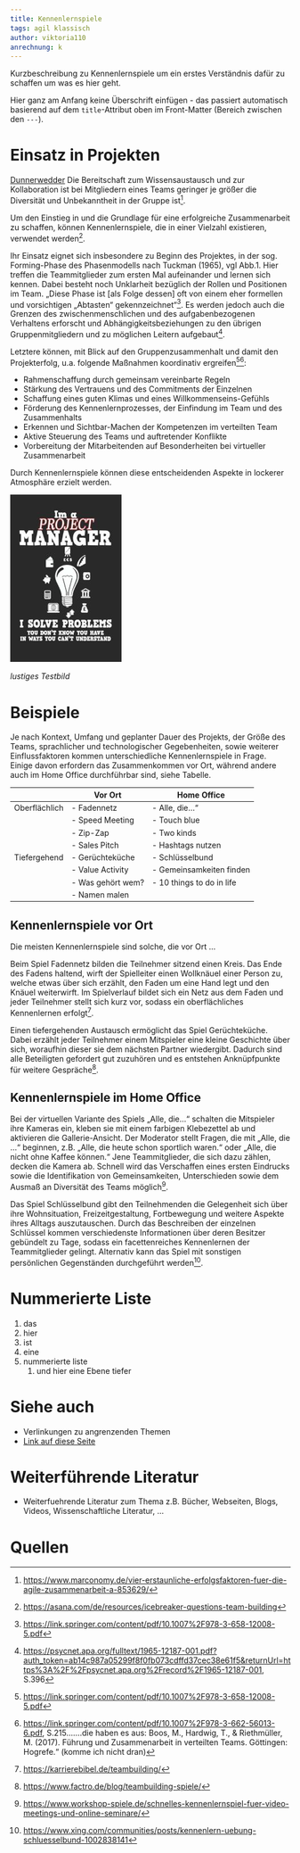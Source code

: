 ```yaml
---
title: Kennenlernspiele
tags: agil klassisch
author: viktoria110
anrechnung: k
---
```


Kurzbeschreibung zu Kennenlernspiele um ein erstes Verständnis dafür zu schaffen um was es hier geht.

Hier ganz am Anfang keine Überschrift einfügen - das passiert automatisch basierend auf dem `title`-Attribut
oben im Front-Matter (Bereich zwischen den `---`).

# Einsatz in Projekten

[Dunnerwedder](https://de.wiktionary.org/wiki/Donnerwetter)
Die Bereitschaft zum Wissensaustausch und zur Kollaboration ist bei Mitgliedern eines Teams geringer je  größer die Diversität und Unbekanntheit in der Gruppe ist[^1].

Um den Einstieg in und die Grundlage für eine erfolgreiche Zusammenarbeit zu schaffen, können Kennenlernspiele, die in einer Vielzahl existieren, verwendet werden[^2].

Ihr Einsatz eignet sich insbesondere zu Beginn des Projektes, in der sog. Forming-Phase des Phasenmodells nach Tuckman (1965), vgl Abb.1. Hier treffen die Teammitglieder zum ersten Mal aufeinander und lernen sich kennen. Dabei besteht noch Unklarheit bezüglich der Rollen und Positionen im Team. „Diese Phase ist [als Folge dessen] oft von einem eher formellen und vorsichtigen „Abtasten“ gekennzeichnet“[^3]. Es werden jedoch auch die Grenzen des zwischenmenschlichen und des aufgabenbezogenen Verhaltens erforscht und Abhängigkeitsbeziehungen zu den übrigen Gruppenmitgliedern und zu möglichen Leitern aufgebaut[^4]. 

Letztere können, mit Blick auf den Gruppenzusammenhalt und damit den Projekterfolg, u.a. folgende Maßnahmen koordinativ ergreifen[^5][^6]: 

* Rahmenschaffung durch gemeinsam vereinbarte Regeln
* Stärkung des Vertrauens und des Commitments der Einzelnen
* Schaffung eines guten Klimas und eines Willkommenseins-Gefühls
* Förderung des Kennenlernprozesses, der Einfindung im Team und des Zusammenhalts
* Erkennen und Sichtbar-Machen der Kompetenzen im verteilten Team
* Aktive Steuerung des Teams und auftretender Konflikte
* Vorbereitung der Mitarbeitenden auf Besonderheiten bei virtueller Zusammenarbeit

Durch Kennenlernspiele können diese entscheidenden Aspekte in lockerer Atmosphäre erzielt werden.

![Beispielabbildung](Kennenlernspiele/test-file.jpg)

*lustiges Testbild*

# Beispiele

Je nach Kontext, Umfang und geplanter Dauer des Projekts, der Größe des Teams, sprachlicher und technologischer Gegebenheiten, sowie weiterer Einflussfaktoren kommen unterschiedliche Kennenlernspiele in Frage.
Einige davon erfordern das Zusammenkommen vor Ort, während andere auch im Home Office durchführbar sind, siehe Tabelle.

|               |    Vor Ort               |  Home Office             |
| ------------- | ------------------------ | -------------------------|
| Oberflächlich |- Fadennetz               |- Alle, die…“             |
|               |- Speed Meeting           |- Touch blue              | 
|               |- Zip-Zap                 |- Two kinds               |
|               |- Sales Pitch             |- Hashtags nutzen         |
|Tiefergehend   |- Gerüchteküche           |- Schlüsselbund           |
|               |- Value Activity          |- Gemeinsamkeiten finden  |
|               |- Was gehört wem?         |- 10 things to do in life | 
|               |- Namen malen             |                          |
               
## Kennenlernspiele vor Ort

Die meisten Kennenlernspiele sind solche, die vor Ort ...

Beim Spiel Fadennetz bilden die Teilnehmer sitzend einen Kreis. Das Ende des Fadens haltend, wirft der Spielleiter einen Wollknäuel einer Person zu, welche etwas über sich erzählt, den Faden um eine Hand legt und den Knäuel weiterwirft. Im Spielverlauf bildet sich ein Netz aus dem Faden und jeder Teilnehmer stellt sich kurz vor, sodass ein oberflächliches Kennenlernen erfolgt[^7].

Einen tiefergehenden Austausch ermöglicht das Spiel Gerüchteküche. Dabei erzählt jeder Teilnehmer einem Mitspieler eine kleine Geschichte über sich, woraufhin dieser sie dem nächsten Partner wiedergibt. Dadurch sind alle Beteiligten gefordert gut zuzuhören und es entstehen Anknüpfpunkte für weitere Gespräche[^8].

## Kennenlernspiele im Home Office

Bei der virtuellen Variante des Spiels „Alle, die…“ schalten die Mitspieler ihre Kameras ein, kleben sie mit einem farbigen Klebezettel ab und aktivieren die Gallerie-Ansicht. Der Moderator stellt Fragen, die mit „Alle, die …“ beginnen, z.B. „Alle, die heute schon sportlich waren.“ oder „Alle, die nicht ohne Kaffee können.“ Jene Teammitglieder, die sich dazu zählen, decken die Kamera ab. Schnell wird das Verschaffen eines ersten Eindrucks sowie die Identifikation von Gemeinsamkeiten, Unterschieden sowie dem Ausmaß an Diversität des Teams möglich[^9].

Das Spiel Schlüsselbund gibt den Teilnehmenden die Gelegenheit sich über ihre Wohnsituation, Freizeitgestaltung, Fortbewegung und weitere Aspekte ihres Alltags auszutauschen. Durch das Beschreiben der einzelnen Schlüssel kommen verschiedenste Informationen über deren Besitzer gebündelt zu Tage, sodass ein facettenreiches Kennenlernen der Teammitglieder gelingt. Alternativ kann das Spiel mit sonstigen persönlichen Gegenständen durchgeführt werden[^10].

# Nummerierte Liste

1. das
2. hier 
4. ist 
4. eine
7. nummerierte liste
   1. und hier eine Ebene tiefer


# Siehe auch

* Verlinkungen zu angrenzenden Themen
* [Link auf diese Seite](Kennenlernspiele.md)

# Weiterführende Literatur

* Weiterfuehrende Literatur zum Thema z.B. Bücher, Webseiten, Blogs, Videos, Wissenschaftliche Literatur, ...

# Quellen

[^1]: https://www.marconomy.de/vier-erstaunliche-erfolgsfaktoren-fuer-die-agile-zusammenarbeit-a-853629/
[^2]: https://asana.com/de/resources/icebreaker-questions-team-building
[^3]: https://link.springer.com/content/pdf/10.1007%2F978-3-658-12008-5.pdf
[^4]: https://psycnet.apa.org/fulltext/1965-12187-001.pdf?auth_token=ab14c987a05299f8f0fb073cdffd37cec38e61f5&returnUrl=https%3A%2F%2Fpsycnet.apa.org%2Frecord%2F1965-12187-001, S.396
[^5]: https://link.springer.com/content/pdf/10.1007%2F978-3-658-12008-5.pdf
[^6]: https://link.springer.com/content/pdf/10.1007%2F978-3-662-56013-6.pdf, S.215…….die haben es aus: Boos, M., Hardwig, T., & Riethmüller, M. (2017). Führung und Zusammenarbeit in verteilten Teams. Göttingen: Hogrefe.“ (komme ich nicht dran)
[^7]: https://karrierebibel.de/teambuilding/
[^8]: https://www.factro.de/blog/teambuilding-spiele/
[^9]: https://www.workshop-spiele.de/schnelles-kennenlernspiel-fuer-video-meetings-und-online-seminare/
[^10]: https://www.xing.com/communities/posts/kennenlern-uebung-schluesselbund-1002838141
